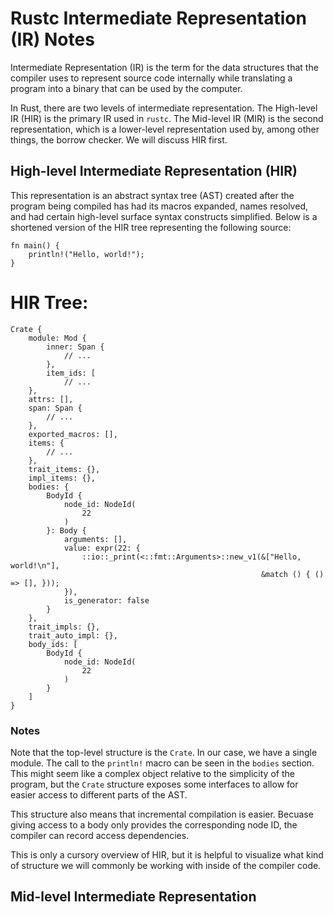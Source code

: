# Rustc Intermediate Representation (IR) Notes

Intermediate Representation (IR) is the term for the data structures that the
compiler uses to represent source code internally while translating a program
into a binary that can be used by the computer.

In Rust, there are two levels of intermediate representation. The High-level
IR (HIR) is the primary IR used in `rustc`. The Mid-level IR (MIR) is the
second representation, which is a lower-level representation used by, among
other things, the borrow checker. We will discuss HIR first.

## High-level Intermediate Representation (HIR)

This representation is an abstract syntax tree (AST) created after the program
being compiled has had its macros expanded, names resolved, and had certain
high-level surface syntax constructs simplified. Below is a shortened version
of the HIR tree representing the following source:

```
fn main() {
    println!("Hello, world!");
}
```

# HIR Tree:

```
Crate {
    module: Mod {
        inner: Span {
            // ...
        },
        item_ids: [
            // ...
    },
    attrs: [],
    span: Span {
        // ...
    },
    exported_macros: [],
    items: {
        // ...
    },
    trait_items: {},
    impl_items: {},
    bodies: {
        BodyId {
            node_id: NodeId(
                22
            )
        }: Body {
            arguments: [],
            value: expr(22: {
                ::io::_print(<::fmt::Arguments>::new_v1(&["Hello, world!\n"],
                                                        &match () { () => [], }));
            }),
            is_generator: false
        }
    },
    trait_impls: {},
    trait_auto_impl: {},
    body_ids: [
        BodyId {
            node_id: NodeId(
                22
            )
        }
    ]
}
```

### Notes

Note that the top-level structure is the `Crate`. In our case, we have a single
module. The call to the `println!` macro can be seen in the `bodies` section.
This might seem like a complex object relative to the simplicity of the
program, but the `Crate` structure exposes some interfaces to allow for easier
access to different parts of the AST.

This structure also means that incremental compilation is easier. Becuase giving
access to a body only provides the corresponding node ID, the compiler can
record access dependencies.

This is only a cursory overview of HIR, but it is helpful to visualize what
kind of structure we will commonly be working with inside of the compiler code.

## Mid-level Intermediate Representation

